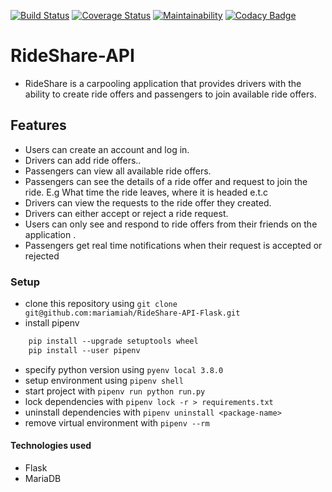 [![Build Status](https://travis-ci.org/mariamiah/Ride-my-way2.svg?branch=develop)](https://travis-ci.org/mariamiah/Ride-my-way2)
[![Coverage Status](https://coveralls.io/repos/github/mariamiah/Ride-my-way2/badge.svg?branch=develop)](https://coveralls.io/github/mariamiah/Ride-my-way2?branch=develop)
[![Maintainability](https://api.codeclimate.com/v1/badges/302d910c9518da06613e/maintainability)](https://codeclimate.com/github/mariamiah/Ride-my-way2/maintainability)
[![Codacy Badge](https://api.codacy.com/project/badge/Grade/c08f98348122401696ab3b06dec4e794)](https://app.codacy.com/app/mariamiah/Ride-my-way2?utm_source=github.com&utm_medium=referral&utm_content=mariamiah/Ride-my-way2&utm_campaign=Badge_Grade_Dashboard)

# RideShare-API
- RideShare is a carpooling application that provides drivers with the ability to create ride offers and passengers to join available ride offers.

## Features
- Users can create an account and log in.
- Drivers can add ride offers..
- Passengers can view all available ride offers.
- Passengers can see the details of a ride offer and request to join the ride. E.g What time the ride leaves, where it is headed e.t.c
- Drivers can view the requests to the ride offer they created.
- Drivers can either accept or reject a ride request.
- Users can only see and respond to ride offers from their friends on the application .
- Passengers get real time notifications when their request is accepted or rejected
### Setup
- clone this repository using `git clone git@github.com:mariamiah/RideShare-API-Flask.git`
- install pipenv
```sh
    pip install --upgrade setuptools wheel
    pip install --user pipenv
```
- specify python version using `pyenv local 3.8.0`
- setup environment using `pipenv shell`
- start project with `pipenv run python run.py`
- lock dependencies with `pipenv lock -r > requirements.txt`
- uninstall dependencies with `pipenv uninstall <package-name>`
- remove virtual environment with `pipenv --rm`

#### Technologies used
- Flask
- MariaDB